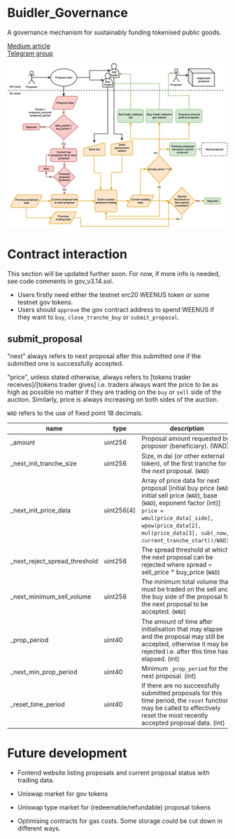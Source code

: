 # Buidler_Governance
A governance mechanism for sustainably funding tokenised public goods.

[Medium article](https://medium.com/@b._/buidler-governance-a-solution-for-the-governance-and-funding-of-tokenised-public-goods-73c21b8067c7)  
[Telegram group](https://t.me/Buidler_Governance)  

![Governance Flowchart](./flowcharts/gov_flow7.png)

# Contract interaction
This section will be updated further soon. For now, if more info is needed, see code comments in gov_v3.14.sol. 

- Users firstly need either the testnet erc20 WEENUS token or some testnet gov tokens.
- Users should `approve` the gov contract address to spend WEENUS if they want to `buy`, `close_tranche_buy` or `submit_proposal`.

## submit_proposal
"next" always refers to next proposal after this submitted one if the submitted one is successfully accepted.

"price", unless stated otherwise, always refers to [tokens trader receives]/[tokens trader gives] i.e. traders always want the price to be as high as possible no matter if they are trading on the `buy` or `sell` side of the auction. Similarly, price is always increasing on both sides of the auction.

`WAD` refers to the use of fixed point 18 decimals.

|name |type |description
|-----|-----|-----------
|_amount|uint256|Proposal amount requested by proposer (beneficiary). (WAD)
|_next_init_tranche_size|uint256|Size, in dai (or other external token), of the first tranche for the *next* proposal. (`WAD`)
|_next_init_price_data|uint256[4]|Array of price data for next proposal [initial buy price (`WAD`), initial sell price (`WAD`), base (`WAD`), exponent factor (int)] `price = wmul(price_data[_side], wpow(price_data[2], mul(price_data[3], sub(_now, current_tranche_start))/WAD))`
|_next_reject_spread_threshold|uint256|The spread threshold at which the next proposal can be rejected where spread = sell_price * buy_price (`WAD`)
|_next_minimum_sell_volume|uint256|The minimum total volume that must be traded on the sell and the buy side of the proposal for the next proposal to be accepted. (`WAD`)
|_prop_period|uint40|The amount of time after initialisation that may elapse and the proposal may still be accepted, otherwise it may be rejected i.e. after this time has elapsed. (int)
|_next_min_prop_period|uint40|Minimum `_prop_period` for the next proposal. (int)
|_reset_time_period|uint40|If there are no successfully submitted proposals for this time period, the `reset` function may be called to effectively reset the most recently accepted proposal data. (int)


# Future development
- Fontend website listing proposals and current proposal status with trading data.

- Uniswap market for gov tokens

- Uniswap type market for (redeemable/refundable) proposal tokens 

- Optimising contracts for gas costs. Some storage could be cut down in different ways.

